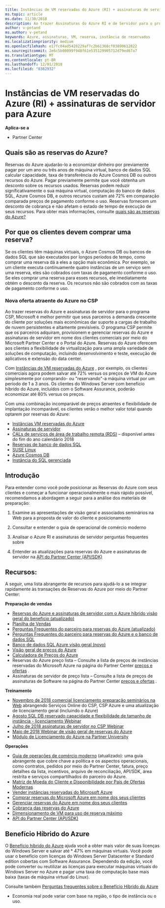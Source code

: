 ```yaml
---
title: Instâncias de VM reservadas do Azure (RI) + assinaturas de servidor para Azure | Partner Center
ms.topic: article
ms.date: 11/30/2018
description: Ao trazer Assinaturas do Azure RI e de Servidor para o programa CSP, é melhor permitir que nossos parceiros lidem com a demanda crescente do cliente por soluções mais econômicas para dar suporte a cargas de trabalho persistentes e altamente previsíveis. O programa CSP permite que os parceiros adquiram, provisionem e gerenciem Assinaturas do Azure RI e de Servidor em nome de clientes comerciais por meio do Microsoft Partner Center e do Portal do Azure.
author: v-petand
ms.author: v-petand
keywords: Azure, assinaturas, VM, reserva, instância de reservados
ms.localizationpriority: medium
ms.openlocfilehash: e17fc04ad5428229af7c2b61368cf03890612822
ms.sourcegitcommit: 2e6c5b00099f948f61e535129905712d79ed67a7
ms.translationtype: MT
ms.contentlocale: pt-BR
ms.lasthandoff: 12/01/2018
ms.locfileid: "8382932"
---
```

<!-- Mike Aasen wrote and owns this topic -->

# <a name="azure-reserved-vm-instances-ri--server-subscriptions-for-azure"></a>Instâncias de VM reservadas do Azure (RI) + assinaturas de servidor para Azure

**Aplica-se a**

- Partner Center
 
## <a name="what-are-azure-reservations"></a>Quais são as reservas do Azure?

Reservas do Azure ajudarão-lo a economizar dinheiro por previamente pagar por um ano ou três anos de máquina virtual, banco de dados SQL calcular capacidade, taxa de transferência do Azure Cosmos DB ou outros recursos do Azure. Pagar previamente permite que você obtenha um desconto sobre os recursos usados. Reservas podem reduzir significativamente o sua máquina virtual, computação do banco de dados SQL, Azure Cosmos DB, e outros recursos custam até 72% em comparação comparada preços de pagamento conforme o uso. Reservas fornecem um desconto de cobrança e não afetam o estado de tempo de execução de seus recursos. Para obter mais informações, consulte [quais são as reservas do Azure?](https://docs.microsoft.com/azure/billing/billing-save-compute-costs-reservations)

## <a name="why-should-customers-buy-a-reservation"></a>Por que os clientes devem comprar uma reserva?

Se os clientes têm máquinas virtuais, o Azure Cosmos DB ou bancos de dados SQL que são executados por longos períodos de tempo, como comprar uma reserva dá a eles a opção mais econômica. Por exemplo, se um cliente executa continuamente quatro instâncias de um serviço sem uma reserva, eles são cobrados com taxas de pagamento conforme o uso. Se eles comprar uma reserva para esses recursos, ele imediatamente obtém o desconto da reserva. Os recursos não são cobrados com as taxas de pagamento conforme o uso.

 
### <a name="compelling-new-azure-offer-in-csp"></a>Nova oferta atraente do Azure no CSP 

Ao trazer reservas do Azure e assinaturas de servidor para o programa CSP, Microsoft é melhor permitir que seus parceiros a demanda crescente do cliente por soluções mais econômicas dar suporte a cargas de trabalho de nuvem persistentes e altamente previsíveis. O programa CSP permite que os parceiros adquiram, provisionem e gerenciar reservas do Azure e assinaturas de servidor em nome dos clientes comerciais por meio do Microsoft Partner Center e o Portal do Azure. Reservas do Azure oferecem aos clientes a flexibilidade de virtualização para uma ampla variedade de soluções de computação, incluindo desenvolvimento e teste, execução de aplicativos e extensão do data center. 

Com [Instâncias de VM reservadas do Azure](https://azure.microsoft.com/en-us/pricing/reserved-vm-instances/) , por exemplo, os clientes comerciais agora podem salvar até 72% versus os preços de VM do Azure simplesmente por comprando- ou "reservando"-a máquina virtual por um período de 1 a 3 anos. Os clientes do Windows Server com benefício híbrido do Azure, incluídos com o Software Assurance, poderão economizar até 80% versus os preços. 

Com uma combinação incomparável de preços atraentes e flexibilidade de implantação incomparável, os clientes verão o melhor valor total quando optarem por reservas do Azure: 

- [Instâncias VM reservadas do Azure](https://docs.microsoft.com/azure/virtual-machines/windows/prepay-reserved-vm-instances)
- [Assinaturas de servidor](https://www.microsoft.com/en-us/Licensing/news/windows-sql-server-through-csp) 
- [CALs de serviços de área de trabalho remota (RDS)](https://cloudblogs.microsoft.com/windowsserver/2018/10/03/remote-desktop-services-2019-generally-available-with-windows-server-2019/) – disponível antes do fim do ano calendário 2018
- [Reservas de banco de dados SQL](https://docs.microsoft.com/azure/sql-database/sql-database-reserved-capacity)
- [SUSE Linux](https://docs.microsoft.com/azure/virtual-machines/linux/prepay-suse-software-charges)
- [Azure Cosmos DB](https://docs.microsoft.com/azure/cosmos-db/cosmos-db-reserved-capacity)
- [Instância do SQL gerenciada](https://docs.microsoft.com/azure/sql-database/sql-database-managed-instance)

## <a name="getting-started"></a>Introdução

Para entender como você pode posicionar as Reservas do Azure com seus clientes e começar a funcionar operacionalmente o mais rápido possível, recomendamos a abordagem a seguir para a análise dos materiais de preparação:

1.  Examine as apresentações de visão geral e associados seminários na Web para a proposta de valor do cliente e posicionamento

2.  Consultar e entender o guia de operacional de comércio moderno

5.  Analisar o Azure RI e assinaturas de servidor perguntas frequentes sobre

6.  Entender as atualizações para reservas do Azure e assinaturas de servidor na [API do Partner Center (API/SDK)](https://docs.microsoft.com/en-us/partner-center/develop/purchase-azure-reserved-vm-instances)

## <a name="resources"></a>Recursos: 

A seguir, uma lista abrangente de recursos para ajudá-lo a se integrar rapidamente às transações de Reservas do Azure por meio do Partner Center: 

**Preparação de vendas**

- [Reservas do Azure e assinaturas de servidor com o Azure híbrido visão geral do benefício (atualizado)](http://assetsprod.microsoft.com/Azure-reservations-and-server-subscriptions-with-azure-hybrid-benefit.pptx)
- [Planilha de Vendas](http://assetsprod.microsoft.com/mpn/Azure-RI-Sales-Sheet-CSP.pdf)
- [Perguntas Frequentes do parceiro para reservas do Azure (atualizado)](http://assetsprod.microsoft.com/Partner-faq-for-azure-reservations.docx)
- [Perguntas Frequentes do parceiro para reservas do Azure e o banco de dados SQL](http://assetsprod.microsoft.com/Partner-faq-for-azure-reservations-sql-db.docx)
- [Banco de dados SQL Azure visão geral (novo)](http://assetsprod.microsoft.com/Sql-db-in-azure-overview.pptx)
- [Visão geral de preços do Azure](https://azure.microsoft.com/pricing/#explore-cost)
- [Calculadora de Preços do Azure](https://azure.microsoft.com/pricing/calculator/)
- Reservas do Azure preço lista – Consulte a lista de preços de instâncias reservadas do Microsoft Azure na página do Partner Center [preços e ofertas](http://assetsprod.microsoft.com/modern-offers-country-currency-availability.xlsx) .
- Assinaturas de servidor de preço lista – Consulte a lista de preços de assinaturas de Software na página do Partner Center [preços e ofertas](http://assetsprod.microsoft.com/modern-offers-country-currency-availability.xlsx) .

**Treinamento**

- [Novembro de 2018 comercial licenciamento preparação seminários na Web](https://na01.safelinks.protection.outlook.com/?url=https%3A%2F%2Fcommercial-licensing.eventbuilder.com%2F%3Flandingpageid%3DV0Bx6L&data=02%7C01%7Cv-oumaki%40microsoft.com%7C96e24687952242e1ff0c08d62ada13f3%7C72f988bf86f141af91ab2d7cd011db47%7C1%7C0%7C636743513471330495&sdata=DjPAKnW%2BpVekRS3Zngy2uwAkTpU4z1O%2Fh56NuTOmCzM%3D&reserved=0) abrangendo Serviços Online do CSP, CSP Azure e uma atualização de licenciamento geral (incluindo o Azure)
- [Agosto SQL DB reservado capacidade e flexibilidade de tamanho de instância - licenciamento Webinar](https://commercial-licensing.eventbuilder.com/view?eventid=d0t9g4)
- [Julho de 2018 assinaturas de servidor no CSP Webinar](https://commercial-licensing.eventbuilder.com/Server_Subscriptions_in_CSP_P2_July)
- [Maio de 2018 Webinar de visão geral de reservas do Azure](https://commercial-licensing.eventbuilder.com/Reserved_Instances_in_CSP_May_Option_1)
- [Módulo de Licenciamento do Azure na Partner University](https://aka.ms/azure_partner_licensing)

**Operações**

- [Guia de operações de comércio moderno](http://assetsprod.microsoft.com/mpn/Partner-Center-Modern-Commerce-Operating-Guide.docx) (atualizado): uma guia abrangente que cobre chave a política e os aspectos operacionais, como contratos, pedidos por meio do Partner Center, fatura, preço detalhes da lista, incentivos, arquivo de reconciliação, API/SDK, área restrita e serviços compartilhados do parceiro do Azure.
- [Matriz de Moeda do Cliente e Disponibilidade por País de Ofertas Modernas](http://assetsprod.microsoft.com/modern-offers-country-currency-availability.xlsx)
- [Vender instâncias reservadas do Microsoft Azure](https://go.microsoft.com/fwlink/?linkid=872806)
- [Comprar reservas do Microsoft Azure em nome dos seus clientes](https://go.microsoft.com/fwlink/?linkid=872807)
- [Gerenciar reservas do Azure em nome dos seus clientes](https://go.microsoft.com/fwlink/?linkid=872808)
- [Cobrança das reservas do Azure](https://go.microsoft.com/fwlink/?linkid=872809)
- [Dimensionamento de VM para uso de reserva máximo](https://go.microsoft.com/fwlink/?linkid=872810)
- [API do Partner Center (API/SDK)](https://docs.microsoft.com/en-us/partner-center/develop/purchase-azure-reserved-vm-instances)

## <a name="azure-hybrid-benefit"></a>Benefício Híbrido do Azure

O [Benefício híbrido do Azure](https://azure.microsoft.com/pricing/hybrid-benefit) ajuda você a obter mais valor de suas licenças do Windows Server e salvar até * 47% em máquinas virtuais. Você pode usar o benefício com licenças do Windows Server Datacenter e Standard edition cobertas com Software Assurance. Dependendo da edição, você pode converter ou reutilizar as licenças para executar máquinas virtuais do Windows Server no Azure e pagar uma taxa de computação base mais baixa (taxas de máquina virtual do Linux).

Consulte também [Perguntas frequentes sobre o Benefício Híbrido do Azure](https://azure.microsoft.com/en-us/pricing/hybrid-benefit/faq/)

* Economia real pode variar com base na região, o tipo de instância ou o uso.